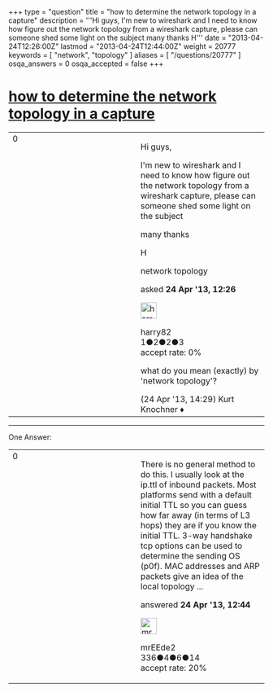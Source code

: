 +++
type = "question"
title = "how to determine the network topology in a capture"
description = '''Hi guys, I&#x27;m new to wireshark and I need to know how figure out the network topology from a wireshark capture, please can someone shed some light on the subject many thanks  H'''
date = "2013-04-24T12:26:00Z"
lastmod = "2013-04-24T12:44:00Z"
weight = 20777
keywords = [ "network", "topology" ]
aliases = [ "/questions/20777" ]
osqa_answers = 0
osqa_accepted = false
+++

<div class="headNormal">

# [how to determine the network topology in a capture](/questions/20777/how-to-determine-the-network-topology-in-a-capture)

</div>

<div id="main-body">

<div id="askform">

<table id="question-table" style="width:100%;"><colgroup><col style="width: 50%" /><col style="width: 50%" /></colgroup><tbody><tr class="odd"><td style="width: 30px; vertical-align: top"><div class="vote-buttons"><div id="post-20777-score" class="post-score" title="current number of votes">0</div><div id="favorite-count" class="favorite-count"></div></div></td><td><div id="item-right"><div class="question-body"><p>Hi guys,</p><p>I'm new to wireshark and I need to know how figure out the network topology from a wireshark capture, please can someone shed some light on the subject</p><p>many thanks</p><p>H</p></div><div id="question-tags" class="tags-container tags">network topology</div><div id="question-controls" class="post-controls"></div><div class="post-update-info-container"><div class="post-update-info post-update-info-user"><p>asked <strong>24 Apr '13, 12:26</strong></p><img src="https://secure.gravatar.com/avatar/ba098a871f62a184f74eb61b16b9abc8?s=32&amp;d=identicon&amp;r=g" class="gravatar" width="32" height="32" alt="harry82&#39;s gravatar image" /><p>harry82<br />
<span class="score" title="1 reputation points">1</span><span title="2 badges"><span class="badge1">●</span><span class="badgecount">2</span></span><span title="2 badges"><span class="silver">●</span><span class="badgecount">2</span></span><span title="3 badges"><span class="bronze">●</span><span class="badgecount">3</span></span><br />
<span class="accept_rate" title="Rate of the user&#39;s accepted answers">accept rate:</span> <span title="harry82 has no accepted answers">0%</span></p></div></div><div id="comments-container-20777" class="comments-container"><span id="20783"></span><div id="comment-20783" class="comment"><div id="post-20783-score" class="comment-score"></div><div class="comment-text"><p>what do you mean (exactly) by 'network topology'?</p></div><div id="comment-20783-info" class="comment-info"><span class="comment-age">(24 Apr '13, 14:29)</span> Kurt Knochner ♦</div></div></div><div id="comment-tools-20777" class="comment-tools"></div><div class="clear"></div><div id="comment-20777-form-container" class="comment-form-container"></div><div class="clear"></div></div></td></tr></tbody></table>

------------------------------------------------------------------------

<div class="tabBar">

<span id="sort-top"></span>

<div class="headQuestions">

One Answer:

</div>

</div>

<span id="20778"></span>

<div id="answer-container-20778" class="answer">

<table style="width:100%;"><colgroup><col style="width: 50%" /><col style="width: 50%" /></colgroup><tbody><tr class="odd"><td style="width: 30px; vertical-align: top"><div class="vote-buttons"><div id="post-20778-score" class="post-score" title="current number of votes">0</div></div></td><td><div class="item-right"><div class="answer-body"><p>There is no general method to do this. I usually look at the ip.ttl of inbound packets. Most platforms send with a default initial TTL so you can guess how far away (in terms of L3 hops) they are if you know the initial TTL. 3-way handshake tcp options can be used to determine the sending OS (p0f). MAC addresses and ARP packets give an idea of the local topology ...</p></div><div class="answer-controls post-controls"></div><div class="post-update-info-container"><div class="post-update-info post-update-info-user"><p>answered <strong>24 Apr '13, 12:44</strong></p><img src="https://secure.gravatar.com/avatar/d6607c3aca20db751d019d8bbd2da893?s=32&amp;d=identicon&amp;r=g" class="gravatar" width="32" height="32" alt="mrEEde2&#39;s gravatar image" /><p>mrEEde2<br />
<span class="score" title="336 reputation points">336</span><span title="4 badges"><span class="badge1">●</span><span class="badgecount">4</span></span><span title="6 badges"><span class="silver">●</span><span class="badgecount">6</span></span><span title="14 badges"><span class="bronze">●</span><span class="badgecount">14</span></span><br />
<span class="accept_rate" title="Rate of the user&#39;s accepted answers">accept rate:</span> <span title="mrEEde2 has 5 accepted answers">20%</span></p></div></div><div id="comments-container-20778" class="comments-container"></div><div id="comment-tools-20778" class="comment-tools"></div><div class="clear"></div><div id="comment-20778-form-container" class="comment-form-container"></div><div class="clear"></div></div></td></tr></tbody></table>

</div>

<div class="paginator-container-left">

</div>

</div>

</div>

